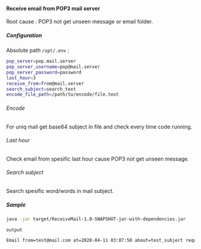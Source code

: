 #### Receive email from POP3 mail server  
Root cause : POP3 not get unseen message or email folder.  

##### Configuration  
Absolute path ``` /opt/.env ``` :  
```bash
pop_server=pop.mail.server
pop_server_username=pop@mail.server
pop_server_password=password
last_hour=3
receive_from=from@mail.server
search_subject=search_text
encode_file_path=/path/to/encode/file.text
```

###### Encode  
For uniq mail get base64 subject in file and check every time code running.  

###### Last hour  
Check email from spesific last hour cause POP3 not get unseen message.  

###### Search subject  
Search spesific word/words in mail subject.  

##### Sample
```bash
java -jar target/ReceiveMail-1.0-SNAPSHOT-jar-with-dependencies.jar
```
```output```  
```bash
Email from=test@mail.com at=2020-04-11 03:07:50 about=test_subject request=test_body
```



